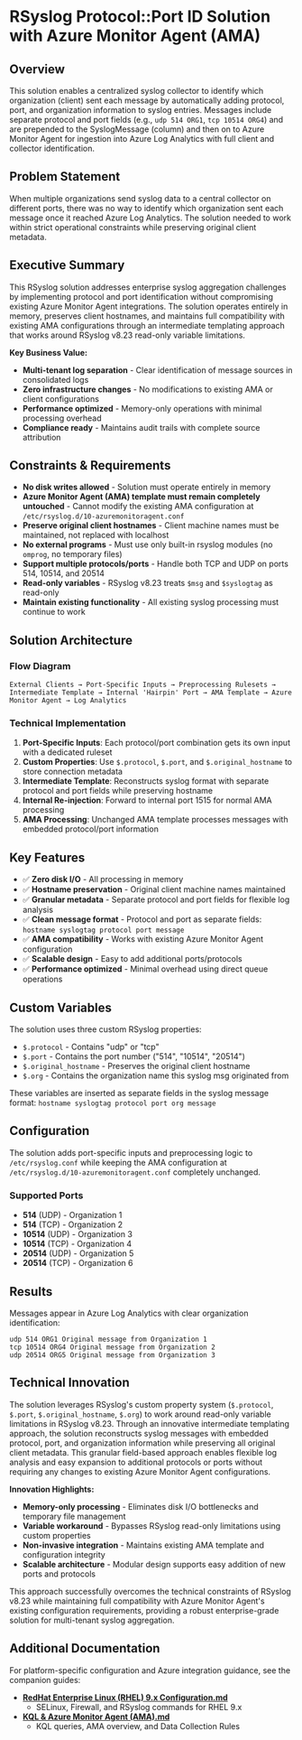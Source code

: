 # RSyslog Protocol::Port ID Solution with Azure Monitor Agent (AMA)

## Overview
This solution enables a centralized syslog collector to identify which organization (client) sent each message by automatically adding protocol, port, and organization information to syslog entries. Messages include separate protocol and port fields (e.g., `udp 514 ORG1`, `tcp 10514 ORG4`) and are prepended to the SyslogMessage (column) and then on to Azure Monitor Agent for ingestion into Azure Log Analytics with full client and collector identification.

## Problem Statement
When multiple organizations send syslog data to a central collector on different ports, there was no way to identify which organization sent each message once it reached Azure Log Analytics. The solution needed to work within strict operational constraints while preserving original client metadata.

## Executive Summary
This RSyslog solution addresses enterprise syslog aggregation challenges by implementing protocol and port identification without compromising existing Azure Monitor Agent integrations. The solution operates entirely in memory, preserves client hostnames, and maintains full compatibility with existing AMA configurations through an intermediate templating approach that works around RSyslog v8.23 read-only variable limitations.

**Key Business Value:**
- **Multi-tenant log separation** - Clear identification of message sources in consolidated logs
- **Zero infrastructure changes** - No modifications to existing AMA or client configurations
- **Performance optimized** - Memory-only operations with minimal processing overhead
- **Compliance ready** - Maintains audit trails with complete source attribution

## Constraints & Requirements
- **No disk writes allowed** - Solution must operate entirely in memory
- **Azure Monitor Agent (AMA) template must remain completely untouched** - Cannot modify the existing AMA configuration at `/etc/rsyslog.d/10-azuremonitoragent.conf`
- **Preserve original client hostnames** - Client machine names must be maintained, not replaced with localhost
- **No external programs** - Must use only built-in rsyslog modules (no `omprog`, no temporary files)
- **Support multiple protocols/ports** - Handle both TCP and UDP on ports 514, 10514, and 20514
- **Read-only variables** - RSyslog v8.23 treats `$msg` and `$syslogtag` as read-only
- **Maintain existing functionality** - All existing syslog processing must continue to work

## Solution Architecture

### Flow Diagram
```
External Clients → Port-Specific Inputs → Preprocessing Rulesets → Intermediate Template → Internal 'Hairpin' Port → AMA Template → Azure Monitor Agent → Log Analytics
```

### Technical Implementation
1. **Port-Specific Inputs**: Each protocol/port combination gets its own input with a dedicated ruleset
2. **Custom Properties**: Use `$.protocol`, `$.port`, and `$.original_hostname` to store connection metadata
3. **Intermediate Template**: Reconstructs syslog format with separate protocol and port fields while preserving hostname
4. **Internal Re-injection**: Forward to internal port 1515 for normal AMA processing
5. **AMA Processing**: Unchanged AMA template processes messages with embedded protocol/port information

## Key Features
- ✅ **Zero disk I/O** - All processing in memory
- ✅ **Hostname preservation** - Original client machine names maintained  
- ✅ **Granular metadata** - Separate protocol and port fields for flexible log analysis
- ✅ **Clean message format** - Protocol and port as separate fields: `hostname syslogtag protocol port message`
- ✅ **AMA compatibility** - Works with existing Azure Monitor Agent configuration
- ✅ **Scalable design** - Easy to add additional ports/protocols
- ✅ **Performance optimized** - Minimal overhead using direct queue operations

## Custom Variables
The solution uses three custom RSyslog properties:
- `$.protocol` - Contains "udp" or "tcp"
- `$.port` - Contains the port number ("514", "10514", "20514")
- `$.original_hostname` - Preserves the original client hostname
- `$.org` - Contains the organization name this syslog msg originated from

These variables are inserted as separate fields in the syslog message format: `hostname syslogtag protocol port org message`

## Configuration
The solution adds port-specific inputs and preprocessing logic to `/etc/rsyslog.conf` while keeping the AMA configuration at `/etc/rsyslog.d/10-azuremonitoragent.conf` completely unchanged.

### Supported Ports
- **514** (UDP) - Organization 1
- **514** (TCP) - Organization 2
- **10514** (UDP) - Organization 3  
- **10514** (TCP) - Organization 4  
- **20514** (UDP) - Organization 5 
- **20514** (TCP) - Organization 6

## Results
Messages appear in Azure Log Analytics with clear organization identification:
```
udp 514 ORG1 Original message from Organization 1
tcp 10514 ORG4 Original message from Organization 2
udp 20514 ORG5 Original message from Organization 3
```

## Technical Innovation
The solution leverages RSyslog's custom property system (`$.protocol`, `$.port`, `$.original_hostname`, `$.org`) to work around read-only variable limitations in RSyslog v8.23. Through an innovative intermediate templating approach, the solution reconstructs syslog messages with embedded protocol, port, and organization information while preserving all original client metadata. This granular field-based approach enables flexible log analysis and easy expansion to additional protocols or ports without requiring any changes to existing Azure Monitor Agent configurations.

**Innovation Highlights:**
- **Memory-only processing** - Eliminates disk I/O bottlenecks and temporary file management
- **Variable workaround** - Bypasses RSyslog read-only limitations using custom properties
- **Non-invasive integration** - Maintains existing AMA template and configuration integrity
- **Scalable architecture** - Modular design supports easy addition of new ports and protocols

This approach successfully overcomes the technical constraints of RSyslog v8.23 while maintaining full compatibility with Azure Monitor Agent's existing configuration requirements, providing a robust enterprise-grade solution for multi-tenant syslog aggregation.

## Additional Documentation

For platform-specific configuration and Azure integration guidance, see the companion guides:

- **[RedHat Enterprise Linux (RHEL) 9.x Configuration.md](docs/RedHat%20Enterprise%20Linux%20(RHEL)%209.x%20Configuration.md)**
  - SELinux, Firewall, and RSyslog commands for RHEL 9.x
- **[KQL & Azure Monitor Agent (AMA).md](docs/KQL%20&%20Azure%20Monitor%20Agent%20(AMA).md)**
  - KQL queries, AMA overview, and Data Collection Rules

